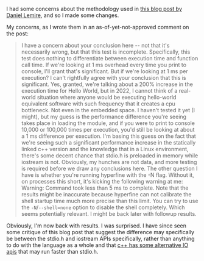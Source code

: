 I had some concerns about the methodology used in [this blog post by Daniel Lemire](https://lemire.me/blog/2022/08/09/hello-world-is-slower-in-c-than-in-c-linux/), and so I made some changes.

My concerns, as I wrote them in an as-of-yet-not-approved comment on the post:
>I have a concern about your conclusion here -- not that it's necessarily wrong, but that this test is incomplete. Specifically, this test does nothing to differentiate between execution time and function call time.
>If we're looking at 1 ms overhead every time you print to console, I'll grant that's significant. But if we're looking at 1 ms per execution? I can't rightfully agree with your conclusion that this is significant. Yes, granted, we're talking about a 200% increase in the execution time for Hello World, but in 2022, I cannot think of a real-world situation where anyone would be executing hello-world equivalent software with such frequency that it creates a cpu bottleneck. Not even in the embedded space.
>I haven't tested it yet (I might), but my guess is the performance difference you're seeing takes place in loading the module, and if you were to print to console 10,000 or 100,000 times per execution, you'd still be looking at about a 1 ms difference per execution. I'm basing this guess on the fact that we're seeing such a significant performance increase in the statically linked c++ version and the knowledge that in a Linux environment, there's some decent chance that stdio.h is preloaded in memory while iostream is not.
>Obviously, my hunches are not data, and more testing is required before we draw any conclusions here.
>The other question I have is whether you're running hyperfine with the -N flag. Without it, on processes this short, it's kicking the following warning at me:
>Warning: Command took less than 5 ms to complete. Note that the results might be inaccurate because hyperfine can not calibrate the shell startup time much more precise than this limit. You can try to use the `-N`/`--shell=none` option to disable the shell completely.
>Which seems potentially relevant.
>I might be back later with followup results.

Obviously, I'm now back with results. I was surprised. I have since seen some critique of this blog post that suggest the difference may specifically be between the stdio.h and iostream APIs specifically, rather than anything to do with the language as a whole and that [c++ has some alternative IO apis](https://github.com/fmtlib/fmt#speed-tests) that may run faster than stdio.h.
